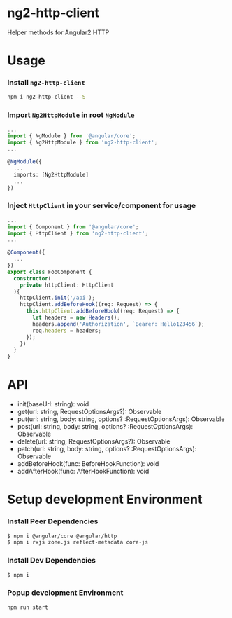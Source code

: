 # ng2-http-client
Helper methods for Angular2 HTTP

# Usage

### Install `ng2-http-client`
```bash
npm i ng2-http-client --S
```

### Import `Ng2HttpModule` in root `NgModule`

```typescript
...
import { NgModule } from '@angular/core';
import { Ng2HttpModule } from 'ng2-http-client';
...

@NgModule({
  ...
  imports: [Ng2HttpModule]
  ...
})
```

### Inject `HttpClient` in your service/component for usage
```typescript
...
import { Component } from '@angular/core';
import { HttpClient } from 'ng2-http-client';
...

@Component({
  ...
})
export class FooComponent {
  constructor(
    private httpClient: HttpClient
  ){
    httpClient.init('/api');
    httpClient.addBeforeHook((req: Request) => {
      this.httpClient.addBeforeHook((req: Request) => {
        let headers = new Headers();
        headers.append('Authorization', `Bearer: Hello123456`);
        req.headers = headers;
      });
    })
  }
}
```

# API 
- init(baseUrl: string): void
- get(url: string, RequestOptionsArgs?): Observable<Response>
- put(url: string, body: string, options? :RequestOptionsArgs): Observable<Response>
- post(url: string, body: string, options? :RequestOptionsArgs): Observable<Response>
- delete(url: string, RequestOptionsArgs?): Observable<Response>
- patch(url: string, body: string, options? :RequestOptionsArgs): Observable<Response>
- addBeforeHook(func: BeforeHookFunction): void
- addAfterHook(func: AfterHookFunction): void

# Setup development Environment

### Install Peer Dependencies
```bash
$ npm i @angular/core @angular/http
$ npm i rxjs zone.js reflect-metadata core-js
```

### Install Dev Dependencies
```bash
$ npm i
```

### Popup development Environment
```bash
npm run start
```
